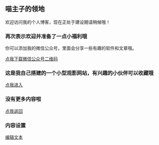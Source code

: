 ## 喵主子的领地


欢迎访问我的个人博客，现在正处于建设期请稍候哦！



### 再次表示欢迎并准备了一点小福利哦

你可以添加我的微信公众号，里面会分享一些有趣的软件和文章哦。

[点我下载微信公众号二维码](http://img04.sogoucdn.com/app/a/100520146/590e6e1d80f337cf50ccf70b9859f7f0)


### 这是我自己搭建的一个小型观影网站，有兴趣的小伙伴可以收藏哦

[点我进入](http://tv.knot-ido.tk)


### 没有更多内容啦
[点我返回](http://ph.knot-ido.tk)


### 内容设置
 [编辑文本](https://github.com/knot-ido/bk/edit/master/README.md) 

